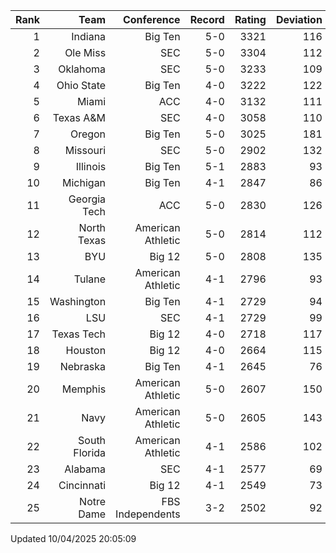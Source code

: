 | Rank  | Team                 | Conference           | Record   | Rating | Deviation |
| ---:  | ---:                 | ---:                 | ---:     | ---:   | ---:      |
| 1     | Indiana              | Big Ten              | 5-0      | 3321   | 116       |
| 2     | Ole Miss             | SEC                  | 5-0      | 3304   | 112       |
| 3     | Oklahoma             | SEC                  | 5-0      | 3233   | 109       |
| 4     | Ohio State           | Big Ten              | 4-0      | 3222   | 122       |
| 5     | Miami                | ACC                  | 4-0      | 3132   | 111       |
| 6     | Texas A&M            | SEC                  | 4-0      | 3058   | 110       |
| 7     | Oregon               | Big Ten              | 5-0      | 3025   | 181       |
| 8     | Missouri             | SEC                  | 5-0      | 2902   | 132       |
| 9     | Illinois             | Big Ten              | 5-1      | 2883   | 93        |
| 10    | Michigan             | Big Ten              | 4-1      | 2847   | 86        |
| 11    | Georgia Tech         | ACC                  | 5-0      | 2830   | 126       |
| 12    | North Texas          | American Athletic    | 5-0      | 2814   | 112       |
| 13    | BYU                  | Big 12               | 5-0      | 2808   | 135       |
| 14    | Tulane               | American Athletic    | 4-1      | 2796   | 93        |
| 15    | Washington           | Big Ten              | 4-1      | 2729   | 94        |
| 16    | LSU                  | SEC                  | 4-1      | 2729   | 99        |
| 17    | Texas Tech           | Big 12               | 4-0      | 2718   | 117       |
| 18    | Houston              | Big 12               | 4-0      | 2664   | 115       |
| 19    | Nebraska             | Big Ten              | 4-1      | 2645   | 76        |
| 20    | Memphis              | American Athletic    | 5-0      | 2607   | 150       |
| 21    | Navy                 | American Athletic    | 5-0      | 2605   | 143       |
| 22    | South Florida        | American Athletic    | 4-1      | 2586   | 102       |
| 23    | Alabama              | SEC                  | 4-1      | 2577   | 69        |
| 24    | Cincinnati           | Big 12               | 4-1      | 2549   | 73        |
| 25    | Notre Dame           | FBS Independents     | 3-2      | 2502   | 92        |

Updated 10/04/2025 20:05:09
